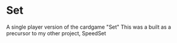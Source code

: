 # Set
A single player version of the cardgame "Set" 
This was a built as a precursor to my other project, SpeedSet
